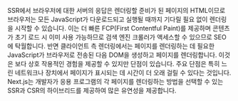 SSR에서 브라우저에 대한 서버의 응답은 렌더링할 준비가 된 페이지의 HTML이므로 브라우저는 모든 JavaScript가 다운로드되고 실행될 때까지 기다릴 필요 없이 렌더링을 시작할 수 있습니다. 이는 더 빠른 FCP(First Contentful Paint)를 제공하며 콘텐츠가 초기 로드 시 이미 사용 가능하므로 검색 엔진 크롤러가 액세스할 수 있으므로 SEO에 탁월합니다. 반면 클라이언트 측 렌더링에서는 페이지를 렌더링하는 데 필요한 JavaScript가 브라우저로 전송된 다음 DOM을 생성하고 페이지를 렌더링합니다. 이것은 보다 상호 작용적인 경험을 제공할 수 있지만 단점이 있습니다. 주요 단점은 특히 느린 네트워크나 장치에서 페이지가 표시되는 데 시간이 더 오래 걸릴 수 있다는 것입니다. Next.js는 개발자가 응용 프로그램의 각 페이지를 렌더링하는 방법을 선택할 수 있는 SSR과 CSR의 하이브리드를 제공하여 많은 유연성을 제공합니다.
